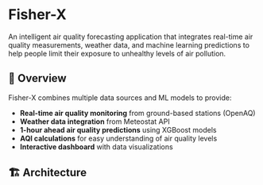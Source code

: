 # Fisher-X

An intelligent air quality forecasting application that integrates real-time air quality measurements, weather data, and machine learning predictions to help people limit their exposure to unhealthy levels of air pollution.

## 🌟 Overview

Fisher-X combines multiple data sources and ML models to provide:
- **Real-time air quality monitoring** from ground-based stations (OpenAQ)
- **Weather data integration** from Meteostat API
- **1-hour ahead air quality predictions** using XGBoost models
- **AQI calculations** for easy understanding of air quality levels
- **Interactive dashboard** with data visualizations

## 🏗️ Architecture